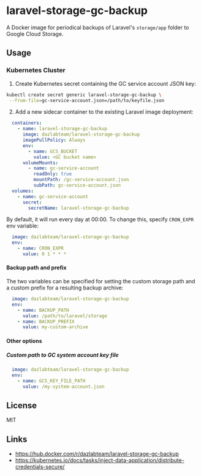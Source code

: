 # laravel-storage-gc-backup

A Docker image for periodical backups of Laravel's `storage/app` folder to Google Cloud Storage.

## Usage

### Kubernetes Cluster

1. Create Kubernetes secret containing the GC service account JSON key:

```bash
kubectl create secret generic laravel-storage-gc-backup \
 --from-file=gc-service-account.json=/path/to/keyfile.json
```

2. Add a new sidecar container to the existing Laravel image deployment:

```yaml
  containers:
    - name: laravel-storage-gc-backup
      image: dazlabteam/laravel-storage-gc-backup
      imagePullPolicy: Always
      env:
        - name: GCS_BUCKET
          value: <GC bucket name>
      volumeMounts:
        - name: gc-service-account
          readOnly: true
          mountPath: /gc-service-account.json
          subPath: gc-service-account.json
  volumes:
    - name: gc-service-account
      secret:
        secretName: laravel-storage-gc-backup
```

By default, it will run every day at 00:00. To change this, specify `CRON_EXPR` env variable:

```yaml
  image: dazlabteam/laravel-storage-gc-backup
  env:
    - name: CRON_EXPR
      value: 0 1 * * *
```

#### Backup path and prefix

The two variables can be specified for setting the custom storage path and a custom prefix for a resulting backup
archive:

```yaml
  image: dazlabteam/laravel-storage-gc-backup
  env:
    - name: BACKUP_PATH
      value: /path/to/laravel/storage
    - name: BACKUP_PREFIX
      value: my-custom-archive
```

#### Other options

##### Custom path to GC system account key file

```yaml
  image: dazlabteam/laravel-storage-gc-backup
  env:
    - name: GCS_KEY_FILE_PATH
      value: /my-system-account.json
```

## License

MIT

## Links

- https://hub.docker.com/r/dazlabteam/laravel-storage-gc-backup
- https://kubernetes.io/docs/tasks/inject-data-application/distribute-credentials-secure/
 